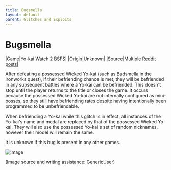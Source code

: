 ```yaml
---
title: Bugsmella
layout: default
parent: Glitches and Exploits
---
```


# Bugsmella

|Game|Yo-kai Watch 2 BSFS|
|Origin|Unknown|
|Source|Multiple [Reddit posts](https://www.reddit.com/r/yokaiwatch/comments/15s0gxx/i_think_my_ykw2_is_broken/)|

After defeating a possessed Wicked Yo-kai (such as Badsmella in the Ironworks quest), if their befriending chance is met, they will be befriended in any subsequent battles where a Yo-kai can be befriended. This doesn't stop until the player returns to the title or closes the game. It occurs because the possessed Wicked Yo-kai are not internally configured as mini-bosses, so they still have befriending rates despite having intentionally been programmed to be unbefriendable.

When befriending a Yo-kai while this glitch is in effect, all instances of the Yo-kai's name and medal are replaced by that of the possessed Wicked Yo-kai. They will also use the possessed Yo-kai's set of random nicknames, however their model will remain the same.

It is unknown if this bug is present in any other games.

![image](https://github.com/user-attachments/assets/98e53ab7-9e13-4724-82cb-f6060a7c8598)


(Image source and writing assistance: GenericUser)
